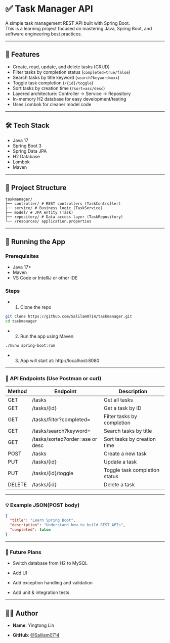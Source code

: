 # ✅ Task Manager API

A simple task management REST API built with Spring Boot.  
This is a learning project focused on mastering Java, Spring Boot, and software engineering best practices.

---

## 🚀 Features

- Create, read, update, and delete tasks (CRUD)
- Filter tasks by completion status (`completed=true/false`)
- Search tasks by title keyword (`search?keyword=xxx`)
- Toggle task completion (`/{id}/toggle`)
- Sort tasks by creation time (`?sort=asc/desc`)
- Layered architecture: Controller → Service → Repository
- In-memory H2 database for easy development/testing
- Uses Lombok for cleaner model code

---

## 🛠️ Tech Stack

- Java 17
- Spring Boot 3
- Spring Data JPA
- H2 Database
- Lombok
- Maven

---

## 📂 Project Structure
```
taskmanager/
├── controller/ # REST controllers (TaskController)
├── service/ # Business logic (TaskService)
├── model/ # JPA entity (Task)
├── repository/ # Data access layer (TaskRepository)
└── /resources/ application.properties
```

---

## 🧪 Running the App

### Prerequisites

- Java 17+
- Maven
- VS Code or IntelliJ or other IDE

### Steps


- 1. Clone the repo
```bash
git clone https://github.com/Salilam0714/taskmanager.git
cd taskmanager
```
- 2. Run the app using Maven
```bash
./mvnw spring-boot:run
```
- 3. App will start at:
http://localhost:8080

---

### 🧪 API Endpoints (Use Postman or curl)

| Method | Endpoint                     | Description                   |
|--------|----------------------------- |-------------------------------|
| GET    | /tasks                       | Get all tasks                 |
| GET    | /tasks/{id}                  | Get a task by ID              |
| GET    | /tasks/filter?completed=     | Filter tasks by completion    |
| GET    | /tasks/search?keyword=       | Search tasks by title         |
| GET    | /tasks/sorted?order=ase or desc| Sort tasks by creation time         |
| POST   | /tasks                      | Create a new task             |
| PUT    | /tasks/{id}                 | Update a task                 |
| PUT    | /tasks/{id}/toggle          | Toggle task completion status |
| DELETE | /tasks/{id}                 | Delete a task                 |


---

### 💡 Example JSON(POST body)
```json
{
  "title": "Learn Spring Boot",
  "description": "Understand how to build REST APIs",
  "completed": false
}
```

---

### 📌 Future Plans
- Switch database from H2 to MySQL

- Add UI

- Add exception handling and validation

- Add unit & integration tests

---

## 🙋‍♂️ Author
- **Name**: Yingtong Lin

- **GitHub**: [@Salilam0714](https://github.com/Salilam0714)